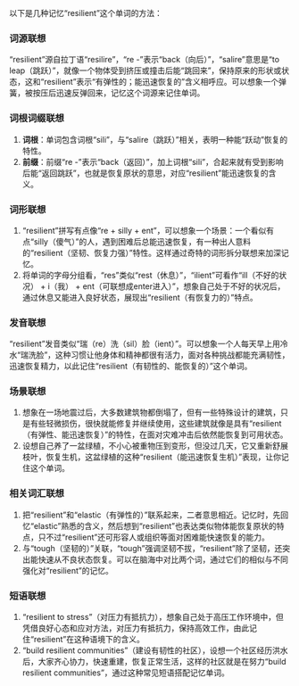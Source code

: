 以下是几种记忆“resilient”这个单词的方法：

### 词源联想
“resilient”源自拉丁语“resilire”，“re -”表示“back（向后）”，“salire”意思是“to leap（跳跃）”，就像一个物体受到挤压或撞击后能“跳回来”，保持原来的形状或状态，这和“resilient”表示“有弹性的；能迅速恢复的”含义相呼应。可以想象一个弹簧，被按压后迅速反弹回来，记忆这个词源来记住单词。

### 词根词缀联想
1. **词根**：单词包含词根“sili”，与“salire（跳跃）”相关，表明一种能“跃动”恢复的特性。
2. **前缀**：前缀“re -”表示“back（返回）”，加上词根“sili”，合起来就有受到影响后能“返回跳跃”，也就是恢复原状的意思，对应“resilient”能迅速恢复的含义。

### 词形联想
1. “resilient”拼写有点像“re + silly + ent”，可以想象一个场景：一个看似有点“silly（傻气）”的人，遇到困难后总能迅速恢复，有一种出人意料的“resilient（坚韧、恢复力强）”特性。这样通过奇特的词形拆分联想来加深记忆。
2. 将单词的字母分组看，“res”类似“rest（休息）”，“ilient”可看作“ill（不好的状况） + i（我） + ent（可联想成enter进入）”，想象自己处于不好的状况后，通过休息又能进入良好状态，展现出“resilient（有恢复力的）”特点。

### 发音联想
“resilient”发音类似“瑞（re）洗（sil）脸（ient）”。可以想象一个人每天早上用冷水“瑞洗脸”，这种习惯让他身体和精神都很有活力，面对各种挑战都能充满韧性，迅速恢复精力，以此记住“resilient（有韧性的、能恢复的）”这个单词。

### 场景联想
1. 想象在一场地震过后，大多数建筑物都倒塌了，但有一些特殊设计的建筑，只是有些轻微损伤，很快就能修复并继续使用，这些建筑就像是具有“resilient（有弹性、能迅速恢复）”的特性，在面对灾难冲击后依然能恢复到可用状态。
2. 设想自己养了一盆绿植，不小心被重物压到变形，但没过几天，它又重新舒展枝叶，恢复生机，这盆绿植的这种“resilient（能迅速恢复生机）”表现，让你记住这个单词。

### 相关词汇联想
1. 把“resilient”和“elastic（有弹性的）”联系起来，二者意思相近。记忆时，先回忆“elastic”熟悉的含义，然后想到“resilient”也表达类似物体能恢复原状的特点，只不过“resilient”还可形容人或组织等面对困难能快速恢复的能力。
2. 与“tough（坚韧的）”关联，“tough”强调坚韧不拔，“resilient”除了坚韧，还突出能快速从不良状态恢复。可以在脑海中对比两个词，通过它们的相似与不同强化对“resilient”的记忆。

### 短语联想
1. “resilient to stress”（对压力有抵抗力），想象自己处于高压工作环境中，但凭借良好心态和应对方法，对压力有抵抗力，保持高效工作，由此记住“resilient”在这种语境下的含义。
2. “build resilient communities”（建设有韧性的社区），设想一个社区经历洪水后，大家齐心协力，快速重建，恢复正常生活，这样的社区就是在努力“build resilient communities”，通过这种常见短语搭配记忆单词。 